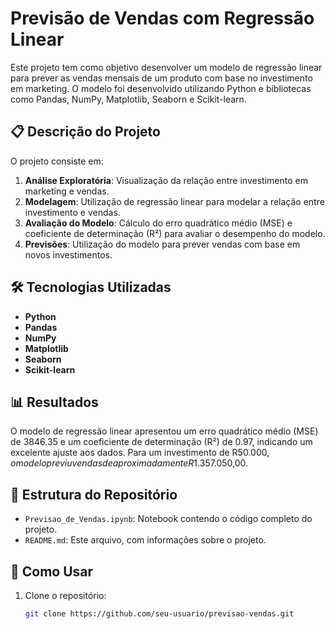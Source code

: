 # Previsão de Vendas com Regressão Linear

Este projeto tem como objetivo desenvolver um modelo de regressão linear para prever as vendas mensais de um produto com base no investimento em marketing. 
O modelo foi desenvolvido utilizando Python e bibliotecas como Pandas, NumPy, Matplotlib, Seaborn e Scikit-learn.

## 📋 Descrição do Projeto

O projeto consiste em:
1. **Análise Exploratória**: Visualização da relação entre investimento em marketing e vendas.
2. **Modelagem**: Utilização de regressão linear para modelar a relação entre investimento e vendas.
3. **Avaliação do Modelo**: Cálculo do erro quadrático médio (MSE) e coeficiente de determinação (R²) para avaliar o desempenho do modelo.
4. **Previsões**: Utilização do modelo para prever vendas com base em novos investimentos.

## 🛠 Tecnologias Utilizadas

- **Python**
- **Pandas**
- **NumPy**
- **Matplotlib**
- **Seaborn**
- **Scikit-learn**

## 📊 Resultados

O modelo de regressão linear apresentou um erro quadrático médio (MSE) de 3846.35 e um coeficiente de determinação (R²) de 0.97, indicando um excelente ajuste aos dados. Para um investimento de R$50.000, o modelo previu vendas de aproximadamente R$1.357.050,00.

## 📂 Estrutura do Repositório

- `Previsao_de_Vendas.ipynb`: Notebook contendo o código completo do projeto.
- `README.md`: Este arquivo, com informações sobre o projeto.

## 📝 Como Usar

1. Clone o repositório:
   ```bash
   git clone https://github.com/seu-usuario/previsao-vendas.git
